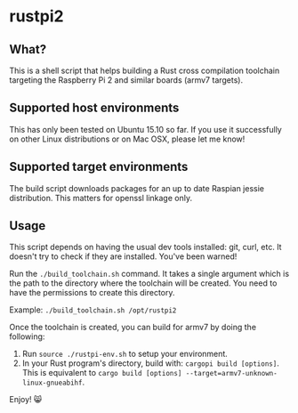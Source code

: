 # rustpi2

## What?

This is a shell script that helps building a Rust cross compilation toolchain targeting the Raspberry Pi 2 and similar boards (armv7 targets).

## Supported host environments

This has only been tested on Ubuntu 15.10 so far. If you use it successfully on other Linux distributions or on Mac OSX, please let me know!

## Supported target environments

The build script downloads packages for an up to date Raspian jessie distribution. This matters for openssl linkage only.

## Usage

This script depends on having the usual dev tools installed: git, curl, etc. It doesn't try to check if they are installed. You've been warned!

Run the `./build_toolchain.sh` command. It takes a single argument which is the path to the directory where the toolchain will be created. You need to have the permissions to create this directory.

Example: `./build_toolchain.sh /opt/rustpi2`

Once the toolchain is created, you can build for armv7 by doing the following:

1. Run `source ./rustpi-env.sh` to setup your environment.
2. In your Rust program's directory, build with: `cargopi build [options]`. This is equivalent to `cargo build [options] --target=armv7-unknown-linux-gnueabihf`.

Enjoy! :smile_cat:
